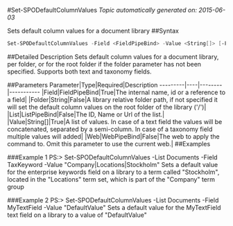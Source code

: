 #Set-SPODefaultColumnValues
*Topic automatically generated on: 2015-06-03*

Sets default column values for a document library
##Syntax
```powershell
Set-SPODefaultColumnValues -Field <FieldPipeBind> -Value <String[]> [-Folder <String>] [-Web <WebPipeBind>] [-List <ListPipeBind>]
```


##Detailed Description
Sets default column values for a document library, per folder, or for the root folder if the folder parameter has not been specified. Supports both text and taxonomy fields.

##Parameters
Parameter|Type|Required|Description
---------|----|--------|-----------
|Field|FieldPipeBind|True|The internal name, id or a reference to a field|
|Folder|String|False|A library relative folder path, if not specified it will set the default column values on the root folder of the library ('/')|
|List|ListPipeBind|False|The ID, Name or Url of the list.|
|Value|String[]|True|A list of values. In case of a text field the values will be concatenated, separated by a semi-column. In case of a taxonomy field multiple values will added|
|Web|WebPipeBind|False|The web to apply the command to. Omit this parameter to use the current web.|
##Examples

###Example 1
    PS:> Set-SPODefaultColumnValues -List Documents -Field TaxKeyword -Value "Company|Locations|Stockholm"
Sets a default value for the enterprise keywords field on a library to a term called "Stockholm", located in the "Locations" term set, which is part of the "Company" term group

###Example 2
    PS:> Set-SPODefaultColumnValues -List Documents -Field MyTextField -Value "DefaultValue"
Sets a default value for the MyTextField text field on a library to a value of "DefaultValue"
<!-- Ref: 34EB95FE022CA7DADB5D9DFED456AA53 -->